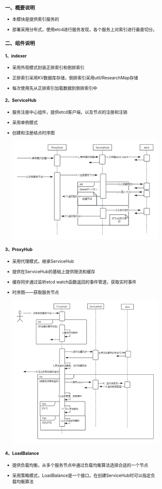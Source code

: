 ### 一、概要说明

- 本模块是提供索引服务的

- 部署采用分布式，使用etcd进行服务发现，各个服务上对索引进行垂直切分。

### 二、组件说明

#### 1、indexer

- 采用外观模式封装正排索引和倒排索引

- 正排索引采用KV数据库存储，倒排索引采用util/ResearchMap存储

- 每次使用先从正排索引加载数据到倒排索引中

#### 2、ServiceHub

- 服务注册中心组件，提供etcd客户端，以及节点的注册和注销

- 采用单例模式

- 创建和注册结点时序图

  ![](./img/Research_ProxyHub创建注册.png)

#### 3、ProxyHub

- 采用代理模式，继承ServiceHub

- 提供在ServiceHub的基础上提供限流和缓存

- 缓存同步通过监听etcd watch函数返回的事件管道，获取实时事件

- 时序图——获取服务节点

  ![](./img/Research_ProxyHub获取服务节点.png)

#### 4、LoadBalance

- 提供负载均衡，从多个服务节点中通过负载均衡算法选择合适的一个节点

- 采用策略模式，LoadBalance是一个接口，在创建ServiceHub时可以指定负载均衡算法